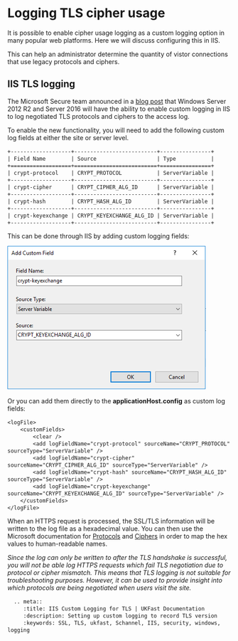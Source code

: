 # Logging TLS cipher usage 

It is possible to enable cipher usage logging as a custom logging option in many popular web platforms. Here we will discuss configuring this in IIS.

This can help an administrator determine the quantity of vistor connections that use legacy protocols and ciphers. 

## IIS TLS logging

The Microsoft Secure team announced in a [blog post](https://cloudblogs.microsoft.com/microsoftsecure/2017/09/07/new-iis-functionality-to-help-identify-weak-tls-usage/) that Windows Server 2012 R2 and Server 2016 will have the ability to enable custom logging in IIS to log negotiated TLS protocols and ciphers to the access log.  

To enable the new functionality, you will need to add the following custom log fields at either the site or server level.

```eval_rst
+-------------------+--------------------------+----------------+
| Field Name        | Source                   | Type           |
+===================+==========================+================+
| crypt-protocol    | CRYPT_PROTOCOL           | ServerVariable |
+-------------------+--------------------------+----------------+
| crypt-cipher      | CRYPT_CIPHER_ALG_ID      | ServerVariable |
+-------------------+--------------------------+----------------+
| crypt-hash        | CRYPT_HASH_ALG_ID        | ServerVariable |
+-------------------+--------------------------+----------------+
| crypt-keyexchange | CRYPT_KEYEXCHANGE_ALG_ID | ServerVariable |
+-------------------+--------------------------+----------------+
```

This can be done through IIS by adding custom logging fields: 

![IIS Logging](files/tlsloggingiis/iiscustomlogging.PNG)

Or you can add them directly to the __applicationHost.config__ as custom log fields: 

    <logFile>
        <customFields>
            <clear />
            <add logFieldName="crypt-protocol" sourceName="CRYPT_PROTOCOL" sourceType="ServerVariable" />
            <add logFieldName="crypt-cipher" sourceName="CRYPT_CIPHER_ALG_ID" sourceType="ServerVariable" />
            <add logFieldName="crypt-hash" sourceName="CRYPT_HASH_ALG_ID" sourceType="ServerVariable" />
            <add logFieldName="crypt-keyexchange" sourceName="CRYPT_KEYEXCHANGE_ALG_ID" sourceType="ServerVariable" />
        </customFields>
    </logFile>


When an HTTPS request is processed, the SSL/TLS information will be written to the log file as a hexadecimal value. You can then use the Microsoft documentation for [Protocols](https://docs.microsoft.com/en-gb/windows/desktop/api/schannel/ns-schannel-_secpkgcontext_connectioninfo) and [Ciphers](https://docs.microsoft.com/en-gb/windows/desktop/SecCrypto/alg-id) in order to map the hex values to human-readable names. 

_Since the log can only be written to after the TLS handshake is successful, you will not be able log HTTPS requests which fail TLS negotiation due to protocol or cipher mismatch. This means that TLS logging is not suitable for troubleshooting purposes. However, it can be used to provide insight into which protocols are being negotiated when users visit the site._


 ```eval_rst
   .. meta::
      :title: IIS Custom Logging for TLS | UKFast Documentation
      :description: Setting up custom logging to record TLS version
      :keywords: SSL, TLS, ukfast, Schannel, IIS, security, windows, logging
